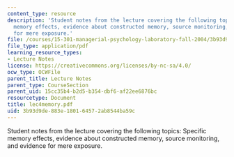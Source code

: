 ```yaml
---
content_type: resource
description: 'Student notes from the lecture covering the following topics: Specific
  memory effects, evidence about constructed memory, source monitoring, and evidence
  for mere exposure.'
file: /courses/15-301-managerial-psychology-laboratory-fall-2004/3b93d9de883e180164572ab8544ba59c_lec4memory.pdf
file_type: application/pdf
learning_resource_types:
- Lecture Notes
license: https://creativecommons.org/licenses/by-nc-sa/4.0/
ocw_type: OCWFile
parent_title: Lecture Notes
parent_type: CourseSection
parent_uid: 15cc35b4-b2d5-b354-dbf6-af22ee6876bc
resourcetype: Document
title: lec4memory.pdf
uid: 3b93d9de-883e-1801-6457-2ab8544ba59c
---
```

Student notes from the lecture covering the following topics: Specific memory effects, evidence about constructed memory, source monitoring, and evidence for mere exposure.